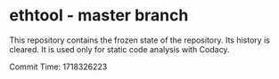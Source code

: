 # ethtool - master branch

This repository contains the frozen state of the repository.
Its history is cleared. It is used only for static code
analysis with Codacy.

Commit Time: 1718326223